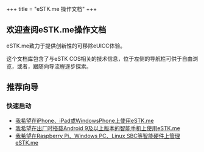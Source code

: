+++
title = "eSTK.me 操作文档"
+++

## 欢迎查阅eSTK.me操作文档

eSTK.me致力于提供创新性的可移除eUICC体验。

这个文档库包含了与eSTK COS相关的技术信息，位于左侧的导航栏可供于自由浏览，或者，跟随向导流程逐步探索。

## 推荐向导

### 快速启动
- [我希望在iPhone、iPad或WindowsPhone上使用eSTK.me](./quickstart/stk.md)
- [我希望在出厂时搭载Android 9及以上版本的智能手机上使用eSTK.me](./quickstart/omapi.md)
- [我希望在Raspberry Pi、Windows PC、Linux SBC等智能硬件上管理eSTK.me](./quickstart/pcsc.md)